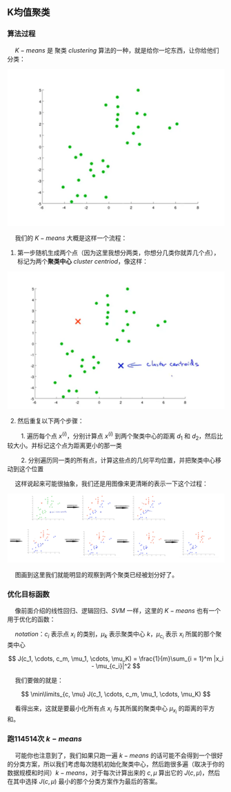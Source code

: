 ## K均值聚类

### 算法过程

&emsp; $K-means$ 是 聚类 $clustering$ 算法的一种，就是给你一坨东西，让你给他们分类：

![](./pic/KM1.png)

&emsp; 我们的 $K-means$ 大概是这样一个流程：

1. 第一步随机生成两个点（因为这里我想分两类，你想分几类你就弄几个点），标记为两个**聚类中心** $cluster \; centriod$，像这样：

![](./pic/KM2.png)

2. 然后重复以下两个步骤：

&emsp;&emsp; 1. 遍历每个点 $x^{(i)}$，分别计算点 $x^{(i)}$ 到两个聚类中心的距离 $d_1$ 和 $d_2$，然后比较大小。并标记这个点为距离更小的那一类 

&emsp;&emsp; 2. 分别遍历同一类的所有点，计算这些点的几何平均位置，并把聚类中心移动到这个位置

&emsp; 这样说起来可能很抽象，我们还是用图像来更清晰的表示一下这个过程：

![](./pic/KM3.png)

&emsp; 图画到这里我们就能明显的观察到两个聚类已经被划分好了。

### 优化目标函数

&emsp; 像前面介绍的线性回归、逻辑回归、$SVM$ 一样，这里的 $K-means$ 也有一个用于优化的函数：

&emsp; $notation$：$c_i$ 表示点 $x_i$ 的类别，$\mu_k$ 表示聚类中心 $k$，$\mu_{c_i}$ 表示 $x_i$ 所属的那个聚类中心

$$ J(c_1, \cdots, c_m, \mu_1, \cdots, \mu_K) = \frac{1}{m}\sum_{i = 1}^m |x_i - \mu_{c_i}|^2 $$

&emsp; 我们要做的就是：

$$ \min\limits_{c, \mu} J(c_1, \cdots, c_m, \mu_1, \cdots, \mu_K) $$

&emsp; 看得出来，这就是要最小化所有点 $x_i$ 与其所属的聚类中心 $\mu_{x_i}$ 的距离的平方和。

### 跑$114514$次 $k-means$

&emsp; 可能你也注意到了，我们如果只跑一遍 $k-means$ 的话可能不会得到一个很好的分类方案，所以我们考虑每次随机初始化聚类中心，然后跑很多遍（取决于你的数据规模和时间）$k-means$，对于每次计算出来的 $c, \mu$ 算出它的 $J(c, \mu)$，然后在其中选择 $J(c, \mu)$ 最小的那个分类方案作为最后的答案。